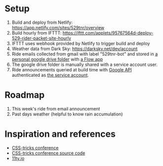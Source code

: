 # Setup
1. Build and deploy from Netlify: https://app.netlify.com/sites/529tnr/overview
2. Build hourly from IFTTT: https://ifttt.com/applets/95767564d-deploy-529-rider-packet-site-hourly
3. IFTTT uses webhook provided by Netlify to trigger build and deploy
4. Weather data from Dark Sky: https://darksky.net/dev/account
5. Ride emails collected from gmail with label "529tnr-bot" and stored in [a personal google drive folder](https://drive.google.com/drive/u/0/folders/1vEI6XEdd_8ryebe8ZZdOx4DHYNMe0dwd) with [a Flow app](https://us.flow.microsoft.com/manage/environments/1072bc6d-8e65-487f-a8e8-c6283578456a/flows/384f6125-9ef7-4a81-a88b-bf721116511a/details)
6. The google drive folder is manually shared with a service account user.
7. Ride announcements queried at build time with [Google API](https://console.developers.google.com/apis/dashboard?folder=&organizationId=&project=tnr-233319) authenticated as [the service account](https://console.developers.google.com/iam-admin/serviceaccounts/details/103768907512320484334?folder=&organizationId=&project=tnr-233319).

# Roadmap
1. This week's ride from email announcement
2. Past days weather (helpful to know rain accumulation)

# Inspiration and references
- [CSS-tricks conference](https://github.com/CSS-Tricks/conferences)
- [CSS-tricks conference source code](https://github.com/CSS-Tricks/conferences)
- [11ty.io](https://www.11ty.io/)
